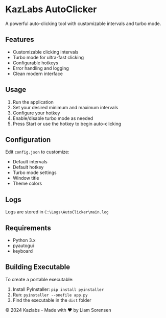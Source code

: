 # KazLabs AutoClicker

A powerful auto-clicking tool with customizable intervals and turbo mode.

## Features

- Customizable clicking intervals
- Turbo mode for ultra-fast clicking
- Configurable hotkeys
- Error handling and logging
- Clean modern interface

## Usage

1. Run the application
2. Set your desired minimum and maximum intervals
3. Configure your hotkey
4. Enable/disable turbo mode as needed
5. Press Start or use the hotkey to begin auto-clicking

## Configuration

Edit `config.json` to customize:
- Default intervals
- Default hotkey
- Turbo mode settings
- Window title
- Theme colors

## Logs

Logs are stored in `C:\Logs\AutoClicker\main.log`

## Requirements

- Python 3.x
- pyautogui
- keyboard

## Building Executable

To create a portable executable:

1. Install PyInstaller: `pip install pyinstaller`
2. Run: `pyinstaller --onefile app.py`
3. Find the executable in the `dist` folder

© 2024 Kazlabs - Made with ♥️ by Liam Sorensen

